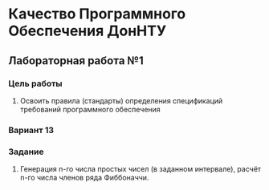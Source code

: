 # Качество Программного Обеспечения ДонНТУ
## Лабораторная работа №1
### Цель работы
1) Освоить правила (стандарты) определения спецификаций требований программного обеспечения
### Вариант 13
### Задание
1) Генерация n-го числа простых чисел (в заданном интервале), расчёт n-го числа членов ряда Фиббоначчи.
